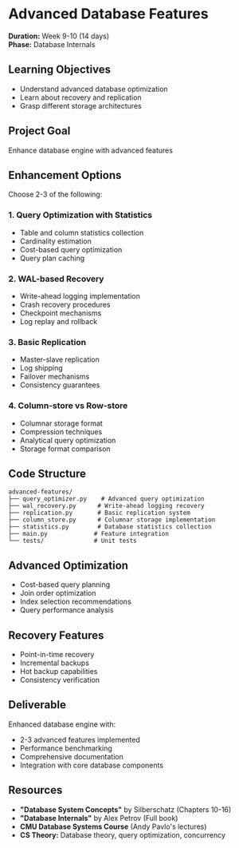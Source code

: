 # Advanced Database Features

**Duration:** Week 9-10 (14 days)  
**Phase:** Database Internals

## Learning Objectives
- Understand advanced database optimization
- Learn about recovery and replication
- Grasp different storage architectures

## Project Goal
Enhance database engine with advanced features

## Enhancement Options
Choose 2-3 of the following:

### 1. Query Optimization with Statistics
- Table and column statistics collection
- Cardinality estimation
- Cost-based query optimization
- Query plan caching

### 2. WAL-based Recovery
- Write-ahead logging implementation
- Crash recovery procedures
- Checkpoint mechanisms
- Log replay and rollback

### 3. Basic Replication
- Master-slave replication
- Log shipping
- Failover mechanisms
- Consistency guarantees

### 4. Column-store vs Row-store
- Columnar storage format
- Compression techniques
- Analytical query optimization
- Storage format comparison

## Code Structure
```
advanced-features/
├── query_optimizer.py    # Advanced query optimization
├── wal_recovery.py      # Write-ahead logging recovery
├── replication.py       # Basic replication system
├── column_store.py      # Columnar storage implementation
├── statistics.py        # Database statistics collection
├── main.py             # Feature integration
└── tests/              # Unit tests
```

## Advanced Optimization
- Cost-based query planning
- Join order optimization
- Index selection recommendations
- Query performance analysis

## Recovery Features
- Point-in-time recovery
- Incremental backups
- Hot backup capabilities
- Consistency verification

## Deliverable
Enhanced database engine with:
- 2-3 advanced features implemented
- Performance benchmarking
- Comprehensive documentation
- Integration with core database components

## Resources
- **"Database System Concepts"** by Silberschatz (Chapters 10-16)
- **"Database Internals"** by Alex Petrov (Full book)
- **CMU Database Systems Course** (Andy Pavlo's lectures)
- **CS Theory:** Database theory, query optimization, concurrency